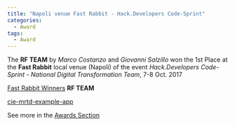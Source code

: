 ```yaml
---
title: "Napoli venue Fast Rabbit - Hack.Developers Code-Sprint"
categories:
  - Award
tags:
  - Award
---
```


<!-- This is to open links in a new tab
<base target="_blank">  -->

The **RF TEAM** by *Marco Costanzo* and *Giovanni Salzillo* won the 1st Place at the **Fast Rabbit** local venue (Napoli) of the event *Hack.Developers Code-Sprint - National Digital Transformation Team*, 7-8 Oct. 2017

[Fast Rabbit Winners](https://hack.developers.italia.it/premiazione-fast-rabbit/) **RF TEAM**

[cie-mrtd-example-app](https://github.com/italia/cie-mrtd-example-app)

See more in the [Awards Section](/awards/hack-developers-2017)
